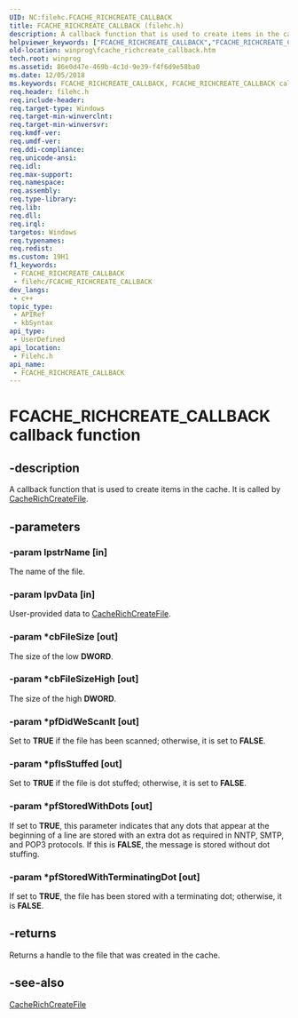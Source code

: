 ```yaml
---
UID: NC:filehc.FCACHE_RICHCREATE_CALLBACK
title: FCACHE_RICHCREATE_CALLBACK (filehc.h)
description: A callback function that is used to create items in the cache.
helpviewer_keywords: ["FCACHE_RICHCREATE_CALLBACK","FCACHE_RICHCREATE_CALLBACK callback","FCACHE_RICHCREATE_CALLBACK callback function [Windows API]","filehc/FCACHE_RICHCREATE_CALLBACK","winprog.fcache_richcreate_callback"]
old-location: winprog\fcache_richcreate_callback.htm
tech.root: winprog
ms.assetid: 86e0d47e-469b-4c1d-9e39-f4f6d9e58ba0
ms.date: 12/05/2018
ms.keywords: FCACHE_RICHCREATE_CALLBACK, FCACHE_RICHCREATE_CALLBACK callback, FCACHE_RICHCREATE_CALLBACK callback function [Windows API], filehc/FCACHE_RICHCREATE_CALLBACK, winprog.fcache_richcreate_callback
req.header: filehc.h
req.include-header: 
req.target-type: Windows
req.target-min-winverclnt: 
req.target-min-winversvr: 
req.kmdf-ver: 
req.umdf-ver: 
req.ddi-compliance: 
req.unicode-ansi: 
req.idl: 
req.max-support: 
req.namespace: 
req.assembly: 
req.type-library: 
req.lib: 
req.dll: 
req.irql: 
targetos: Windows
req.typenames: 
req.redist: 
ms.custom: 19H1
f1_keywords:
 - FCACHE_RICHCREATE_CALLBACK
 - filehc/FCACHE_RICHCREATE_CALLBACK
dev_langs:
 - c++
topic_type:
 - APIRef
 - kbSyntax
api_type:
 - UserDefined
api_location:
 - Filehc.h
api_name:
 - FCACHE_RICHCREATE_CALLBACK
---
```


# FCACHE_RICHCREATE_CALLBACK callback function


## -description

A callback function that is used to create items in the cache. It is called by <a href="/windows/desktop/api/filehc/nf-filehc-cacherichcreatefile">CacheRichCreateFile</a>.

## -parameters

### -param lpstrName [in]

The name of the file.

### -param lpvData [in]

User-provided data to <a href="/windows/desktop/api/filehc/nf-filehc-cacherichcreatefile">CacheRichCreateFile</a>.

### -param *cbFileSize [out]

The size of the low <b>DWORD</b>.

### -param *cbFileSizeHigh [out]

The size of the high <b>DWORD</b>.

### -param *pfDidWeScanIt [out]

Set to <b>TRUE</b> if the file has been scanned; otherwise, it is set to <b>FALSE</b>.

### -param *pfIsStuffed [out]

Set to <b>TRUE</b> if the file is dot stuffed; otherwise, it is set to <b>FALSE</b>.

### -param *pfStoredWithDots [out]

If set to <b>TRUE</b>, this parameter indicates that any dots  that appear at the beginning of a line are stored with an extra dot as required in NNTP, SMTP, and POP3 protocols. If this is <b>FALSE</b>, the message is stored without dot stuffing.

### -param *pfStoredWithTerminatingDot [out]

If set to <b>TRUE</b>, the file has been stored with a terminating dot; otherwise, it is <b>FALSE</b>.

## -returns

Returns a handle to the file that was created in the cache.

## -see-also

<a href="/windows/desktop/api/filehc/nf-filehc-cacherichcreatefile">CacheRichCreateFile</a>